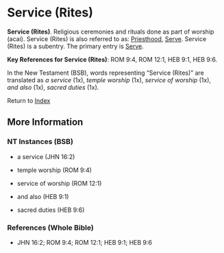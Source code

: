 # Service (Rites)
**Service (Rites)**. 
Religious ceremonies and rituals done as part of worship (acai). 
Service (Rites) is also referred to as: 
[Priesthood](Priesthood.md), [Serve](Serve.md). 
Service (Rites) is a subentry. The primary entry is 
[Serve](Serve.md). 


**Key References for Service (Rites)**: 
ROM 9:4, ROM 12:1, HEB 9:1, HEB 9:6. 




In the New Testament (BSB), words representing “Service (Rites)” are translated as 
*a service* (1x), *temple worship* (1x), *service of worship* (1x), *and also* (1x), *sacred duties* (1x). 


Return to [Index](00-Index.md)

## More Information

### NT Instances (BSB)

* a service (JHN 16:2)

* temple worship (ROM 9:4)

* service of worship (ROM 12:1)

* and also (HEB 9:1)

* sacred duties (HEB 9:6)



### References (Whole Bible)

* JHN 16:2; ROM 9:4; ROM 12:1; HEB 9:1; HEB 9:6



